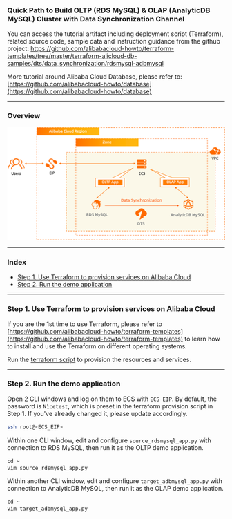 ### Quick Path to Build OLTP (RDS MySQL) & OLAP (AnalyticDB MySQL) Cluster with Data Synchronization Channel

You can access the tutorial artifact including deployment script (Terraform), related source code, sample data and instruction guidance from the github project:
https://github.com/alibabacloud-howto/terraform-templates/tree/master/terraform-alicloud-db-samples/dts/data_synchronization/rdsmysql-adbmysql

More tutorial around Alibaba Cloud Database, please refer to:
[https://github.com/alibabacloud-howto/database](https://github.com/alibabacloud-howto/database)

---
### Overview

![image.png](https://github.com/alibabacloud-howto/terraform-templates/raw/master/terraform-alicloud-db-samples/dts/data_synchronization/rdsmysql-adbmysql/images/archi.png)

---
### Index

- [Step 1. Use Terraform to provision services on Alibaba Cloud]()
- [Step 2. Run the demo application]()

---
### Step 1. Use Terraform to provision services on Alibaba Cloud

If you are the 1st time to use Terraform, please refer to [https://github.com/alibabacloud-howto/terraform-templates](https://github.com/alibabacloud-howto/terraform-templates) to learn how to install and use the Terraform on different operating systems.

Run the [terraform script](https://github.com/alibabacloud-howto/terraform-templates/blob/master/terraform-alicloud-db-samples/dts/data_synchronization/rdsmysql-adbmysql/main.tf) to provision the resources and services.

---
### Step 2. Run the demo application

Open 2 CLI windows and log on them to ECS with ``ECS EIP``. By default, the password is ``N1cetest``, which is preset in the terraform provision script in Step 1. If you've already changed it, please update accordingly.

```bash
ssh root@<ECS_EIP>
```

Within one CLI window, edit and configure ``source_rdsmysql_app.py`` with connection to RDS MySQL, then run it as the OLTP demo application.

```
cd ~
vim source_rdsmysql_app.py
```

Within another CLI window, edit and configure ``target_adbmysql_app.py`` with connection to AnalyticDB MySQL, then run it as the OLAP demo application.

```
cd ~
vim target_adbmysql_app.py
```
